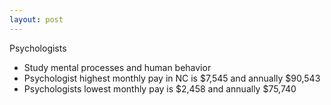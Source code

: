 ```yaml
---
layout: post
---
```



Psychologists

 
  * Study mental processes and human behavior
  * Psychologist highest monthly pay in NC is $7,545 and annually $90,543
  * Psychologists lowest monthly pay is $2,458 and annually $75,740

